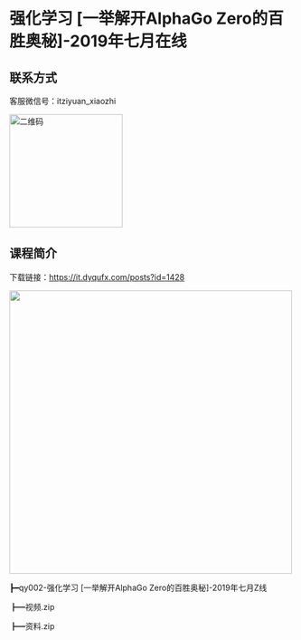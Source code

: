 # 强化学习 [一举解开AlphaGo Zero的百胜奥秘]-2019年七月在线

## 联系方式

客服微信号：itziyuan_xiaozhi

<img src="https://ziyuanyun.oss-cn-guangzhou.aliyuncs.com/common/20240614073449/666b82192834a.jpg" width="200" height="200" alt="二维码">

## 课程简介

下载链接：https://it.dyqufx.com/posts?id=1428

<img src="https://ziyuanyun.oss-cn-guangzhou.aliyuncs.com/yun/20240515153933/664466b595e3f.jpg" width="500" alt="">

  ┣━qy002-强化学习 [一举解开AlphaGo Zero的百胜奥秘]-2019年七月Z线

 ┣━视频.zip

 ┣━资料.zip

  